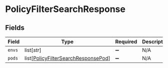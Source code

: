# PolicyFilterSearchResponse


## Fields

| Field                                                                                       | Type                                                                                        | Required                                                                                    | Description                                                                                 |
| ------------------------------------------------------------------------------------------- | ------------------------------------------------------------------------------------------- | ------------------------------------------------------------------------------------------- | ------------------------------------------------------------------------------------------- |
| `envs`                                                                                      | list[*str*]                                                                                 | :heavy_minus_sign:                                                                          | N/A                                                                                         |
| `pods`                                                                                      | list[[PolicyFilterSearchResponsePod](../../models/shared/policyfiltersearchresponsepod.md)] | :heavy_minus_sign:                                                                          | N/A                                                                                         |